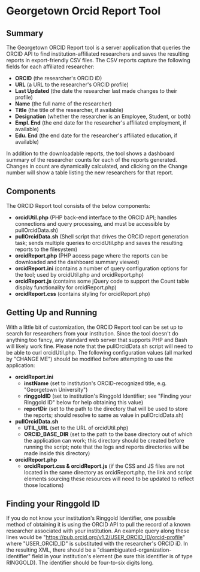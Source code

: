 # Georgetown Orcid Report Tool
## Summary
The Georgetown ORCID Report tool is a server application that queries the ORCID API to find institution-affiliated researchers and saves the resulting reports in export-friendly CSV files. The CSV reports capture the following fields for each affiliated researcher:
* **ORCID** (the researcher's ORCID iD)
* **URL** (a URL to the researcher's ORCID profile)
* **Last Updated** (the date the researcher last made changes to their profile)
* **Name** (the full name of the researcher)
* **Title** (the title of the researcher, if available)
* **Designation** (whether the researcher is an Employee, Student, or both)
* **Empl. End** (the end date for the researcher's affiliated employment, if available)
* **Edu. End** (the end date for the researcher's affiliated education, if available)

In addition to the downloadable reports, the tool shows a dashboard summary of the researcher counts for each of the reports generated. Changes in count are dynamically calculated, and clicking on the Change number will show a table listing the new researchers for that report.
## Components
The ORCID Report tool consists of the below components:
* **orcidUtil.php** (PHP back-end interface to the ORCID API; handles connections and query processing, and must be accessible by pullOrcidData.sh)
* **pullOrcidData.sh** (Shell script that drives the ORCID report generation task; sends multiple queries to orcidUtil.php and saves the resulting reports to the filesystem)
* **orcidReport.php** (PHP access page where the reports can be downloaded and the dashboard summary viewed)
* **orcidReport.ini** (contains a number of query configuration options for the tool; used by orcidUtil.php and orcidReport.php)
* **orcidReport.js** (contains some jQuery code to support the Count table display functionality for orcidReport.php)
* **orcidReport.css** (contains styling for orcidReport.php)
## Getting Up and Running
With a little bit of customization, the ORCID Report tool can be set up to search for researchers from your institution. Since the tool doesn't do anything too fancy, any standard web server that supports PHP and Bash will likely work fine. Please note that the pullOrcidData.sh script will need to be able to curl orcidUtil.php. The following configuration values (all marked by "CHANGE ME") should be modified before attempting to use the application:
* **orcidReport.ini**
  * **instName** (set to institution's ORCID-recognized title, e.g. "Georgetown University")
  * **ringgoldID** (set to institution's Ringgold Identifier; see "Finding your Ringgold ID" below for help obtaining this value)
  * **reportDir** (set to the path to the directory that will be used to store the reports; should resolve to same as value in pullOrcidData.sh)
* **pullOrcidData.sh**
  * **UTIL_URL** (set to the URL of orcidUtil.php)
  * **ORCID_BASE_DIR** (set to the path to the base directory out of which the application can work; this directory should be created before running the script; note that the logs and reports directories will be made inside this directory)
* **orcidReport.php**
  * **orcidReport.css & orcidReport.js** (if the CSS and JS files are not located in the same directory as orcidReport.php, the link and script elements sourcing these resources will need to be updated to reflect those locations)
## Finding your Ringgold ID
If you do not know your institution's Ringgold Identifier, one possible method of obtaining it is using the ORCID API to pull the record of a known researcher associated with your institution. An example query along these lines would be "https://pub.orcid.org/v1.2/USER_ORCID_ID/orcid-profile" where "USER_ORCID_ID" is substituted with the researcher's ORCID iD. In the resulting XML, there should be a "disambiguated-organization-identifier" field in your institution's element (be sure this identifier is of type RINGGOLD). The identifier should be four-to-six digits long.
